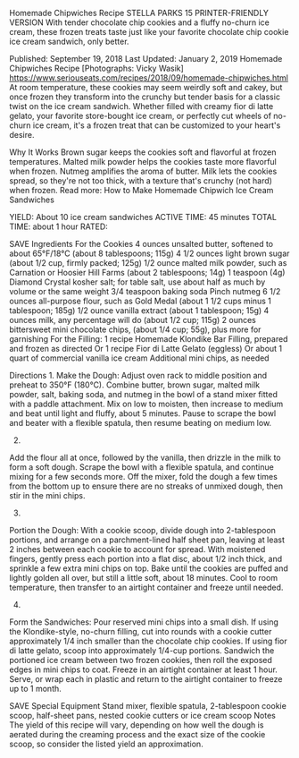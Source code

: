 Homemade Chipwiches Recipe
STELLA PARKS
15     PRINTER-FRIENDLY VERSION
With tender chocolate chip cookies and a fluffy no-churn ice cream, these frozen treats taste just like your favorite chocolate chip cookie ice cream sandwich, only better.

Published: September 19, 2018 Last Updated: January 2, 2019
Homemade Chipwiches Recipe
[Photographs: Vicky Wasik]
https://www.seriouseats.com/recipes/2018/09/homemade-chipwiches.html
At room temperature, these cookies may seem weirdly soft and cakey, but once frozen they transform into the crunchy but tender basis for a classic twist on the ice cream sandwich. Whether filled with creamy fior di latte gelato, your favorite store-bought ice cream, or perfectly cut wheels of no-churn ice cream, it's a frozen treat that can be customized to your heart's desire.

Why It Works
Brown sugar keeps the cookies soft and flavorful at frozen temperatures.
Malted milk powder helps the cookies taste more flavorful when frozen.
Nutmeg amplifies the aroma of butter.
Milk lets the cookies spread, so they're not too thick, with a texture that's crunchy (not hard) when frozen.
Read more: How to Make Homemade Chipwich Ice Cream Sandwiches

YIELD:
About 10 ice cream sandwiches
ACTIVE TIME:
45 minutes
TOTAL TIME:
about 1 hour
RATED:
    
 SAVE
Ingredients
For the Cookies
4 ounces unsalted butter, softened to about 65°F/18°C (about 8 tablespoons; 115g)
4 1/2 ounces light brown sugar (about 1/2 cup, firmly packed; 125g)
1/2 ounce malted milk powder, such as Carnation or Hoosier Hill Farms (about 2 tablespoons; 14g)
1 teaspoon (4g) Diamond Crystal kosher salt; for table salt, use about half as much by volume or the same weight
3/4 teaspoon baking soda
Pinch nutmeg
6 1/2 ounces all-purpose flour, such as Gold Medal (about 1 1/2 cups minus 1 tablespoon; 185g)
1/2 ounce vanilla extract (about 1 tablespoon; 15g)
4 ounces milk, any percentage will do (about 1/2 cup; 115g)
2 ounces bittersweet mini chocolate chips, (about 1/4 cup; 55g), plus more for garnishing
For the Filling:
1 recipe Homemade Klondike Bar Filling, prepared and frozen as directed
Or 1 recipe Fior di Latte Gelato (eggless)
Or about 1 quart of commercial vanilla ice cream
Additional mini chips, as needed

Directions
1.
Make the Dough: Adjust oven rack to middle position and preheat to 350°F (180°C). Combine butter, brown sugar, malted milk powder, salt, baking soda, and nutmeg in the bowl of a stand mixer fitted with a paddle attachment. Mix on low to moisten, then increase to medium and beat until light and fluffy, about 5 minutes. Pause to scrape the bowl and beater with a flexible spatula, then resume beating on medium low.

2.
Add the flour all at once, followed by the vanilla, then drizzle in the milk to form a soft dough. Scrape the bowl with a flexible spatula, and continue mixing for a few seconds more. Off the mixer, fold the dough a few times from the bottom up to ensure there are no streaks of unmixed dough, then stir in the mini chips.

3.
Portion the Dough: With a cookie scoop, divide dough into 2-tablespoon portions, and arrange on a parchment-lined half sheet pan, leaving at least 2 inches between each cookie to account for spread. With moistened fingers, gently press each portion into a flat disc, about 1/2 inch thick, and sprinkle a few extra mini chips on top. Bake until the cookies are puffed and lightly golden all over, but still a little soft, about 18 minutes. Cool to room temperature, then transfer to an airtight container and freeze until needed.

4.
Form the Sandwiches: Pour reserved mini chips into a small dish. If using the Klondike-style, no-churn filling, cut into rounds with a cookie cutter approximately 1/4 inch smaller than the chocolate chip cookies. If using fior di latte gelato, scoop into approximately 1/4-cup portions. Sandwich the portioned ice cream between two frozen cookies, then roll the exposed edges in mini chips to coat. Freeze in an airtight container at least 1 hour. Serve, or wrap each in plastic and return to the airtight container to freeze up to 1 month.

 SAVE
Special Equipment
Stand mixer, flexible spatula, 2-tablespoon cookie scoop, half-sheet pans, nested cookie cutters or ice cream scoop
Notes
The yield of this recipe will vary, depending on how well the dough is aerated during the creaming process and the exact size of the cookie scoop, so consider the listed yield an approximation.